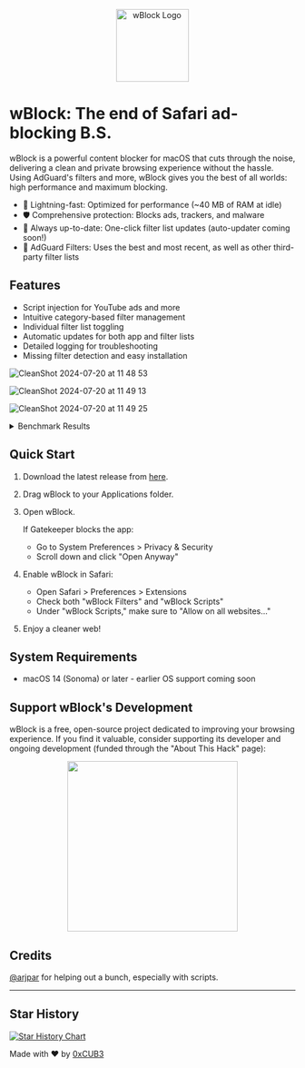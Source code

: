 <p align="center">
  <img src="https://github.com/user-attachments/assets/5e21de60-7a47-48da-90d0-e0891176db34" alt="wBlock Logo" width="128"/>
</p>

# wBlock: The end of Safari ad-blocking B.S.

wBlock is a powerful content blocker for macOS that cuts through the noise, delivering a clean and private browsing experience without the hassle. Using AdGuard's filters and more, wBlock gives you the best of all worlds: high performance and maximum blocking. 

- 🚀 Lightning-fast: Optimized for performance (~40 MB of RAM at idle)
- 🛡️ Comprehensive protection: Blocks ads, trackers, and malware
- 🔄 Always up-to-date: One-click filter list updates (auto-updater coming soon!)
- 🎉 AdGuard Filters: Uses the best and most recent, as well as other third-party filter lists

## Features

- Script injection for YouTube ads and more
- Intuitive category-based filter management
- Individual filter list toggling
- Automatic updates for both app and filter lists
- Detailed logging for troubleshooting
- Missing filter detection and easy installation

![CleanShot 2024-07-20 at 11 48 53](https://github.com/user-attachments/assets/9b1f6f8b-697c-45af-9f9f-354859450898)

![CleanShot 2024-07-20 at 11 49 13](https://github.com/user-attachments/assets/c0c668b2-a66d-43e9-abf3-4977793a19e2)

![CleanShot 2024-07-20 at 11 49 25](https://github.com/user-attachments/assets/d9a27399-341e-4228-a8e1-31e47a41cef5)

<details>
<summary>Benchmark Results</summary>
   
![AdBlock-Tester](https://github.com/user-attachments/assets/5d8d7764-d6db-4c17-b581-1269bcba2d38)
![d3ward](https://github.com/user-attachments/assets/d68d1481-f627-474c-8a1b-cfa6fe6dafa6)

</details>


## Quick Start

1. Download the latest release from [here](https://github.com/0xCUB3/wBlock/releases).
2. Drag wBlock to your Applications folder.
3. Open wBlock.

   If Gatekeeper blocks the app:
   - Go to System Preferences > Privacy & Security
   - Scroll down and click "Open Anyway"

4. Enable wBlock in Safari:
   - Open Safari > Preferences > Extensions
   - Check both "wBlock Filters" and "wBlock Scripts"
   - Under "wBlock Scripts," make sure to "Allow on all websites..."

5. Enjoy a cleaner web!

## System Requirements

- macOS 14 (Sonoma) or later - earlier OS support coming soon

## Support wBlock's Development

wBlock is a free, open-source project dedicated to improving your browsing experience. If you find it valuable, consider supporting its developer and ongoing development (funded through the "About This Hack" page):

<p align="center">
  <a href="https://opencollective.com/about-this-hack" target="_blank">
    <img src="https://opencollective.com/about-this-hack/donate/button@2x.png?color=blue" width=300 />
  </a>
</p>

## Credits
[@arjpar](https://github.com/arjpar) for helping out a bunch, especially with scripts. 

---

## Star History

[![Star History Chart](https://api.star-history.com/svg?repos=0xCUB3/wBlock&type=Date)](https://star-history.com/#0xCUB3/wBlock&Date)

Made with ❤️ by [0xCUB3](https://github.com/0xCUB3)
